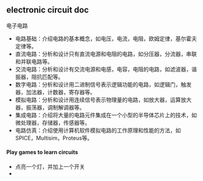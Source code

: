## electronic circuit doc
电子电路

- 电路基础：介绍电路的基本概念，如电压，电流，电阻，欧姆定律，基尔霍夫定律等。
- 直流电路：分析和设计只有直流电源和电阻的电路，如分压器，分流器，串联和并联电路等。
- 交流电路：分析和设计有交流电源和电感，电容，电阻的电路，如滤波器，谐振器，阻抗匹配等。
- 数字电路：分析和设计用二进制信号表示逻辑功能的电路，如逻辑门，触发器，加法器，计数器，寄存器等。
- 模拟电路：分析和设计用连续信号表示物理量的电路，如放大器，运算放大器，振荡器，调制解调器等。
- 集成电路：介绍将大量的电路元件集成在一个小型的半导体芯片上的技术，如微处理器，存储器，传感器等。
- 电路仿真：介绍使用计算机软件模拟电路的工作原理和性能的方法，如SPICE，Multisim，Proteus等。


#### Play games to learn circuits

- 点亮一个灯，并加上一个开关
- 
